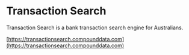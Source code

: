 # Transaction Search

Transaction Search is a bank transaction search engine for Australians.

[https://transactionsearch.compounddata.com](https://transactionsearch.compounddata.com)
